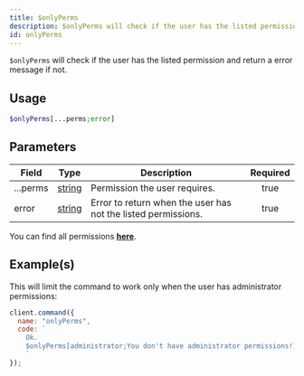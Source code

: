 ```yaml
---
title: $onlyPerms
description: $onlyPerms will check if the user has the listed permission and return a error message if not.
id: onlyPerms
---
```


`$onlyPerms` will check if the user has the listed permission and return a error message if not.

## Usage

```php
$onlyPerms[...perms;error]
```

## Parameters

| Field    | Type                                                                                              | Description                                                   | Required |
| -------- | ------------------------------------------------------------------------------------------------- | ------------------------------------------------------------- | :------: |
| ...perms | [string](https://developer.mozilla.org/en-US/docs/Web/JavaScript/Reference/Global_Objects/String) | Permission the user requires.                                 |   true   |
| error    | [string](https://developer.mozilla.org/en-US/docs/Web/JavaScript/Reference/Global_Objects/String) | Error to return when the user has not the listed permissions. |   true   |

You can find all permissions **[here](/guides/client/clientpermissions/)**.

## Example(s)

This will limit the command to work only when the user has administrator permissions:

```javascript
client.command({
  name: "onlyPerms",
  code: `
    Ok.
    $onlyPerms[administrator;You don't have administrator permissions!]
    `
});
```
